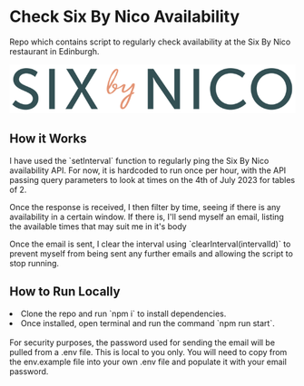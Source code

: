 # Check Six By Nico Availability
Repo which contains script to regularly check availability at the Six By Nico restaurant in Edinburgh.

![Alt text](sixByNicoLogo.png)
<h2>How it Works</h2>
<p>I have used the `setInterval` function to regularly ping the Six By Nico availability API. For now, it is hardcoded to run once per hour, with the API passing query parameters to look at times on the 4th of July 2023 for tables of 2.</p>
<p>Once the response is received, I then filter by time, seeing if there is any availability in a certain window. If there is, I'll send myself an email, listing the available times that may suit me in it's body</p>
<p>Once the email is sent, I clear the interval using `clearInterval(intervalId)` to prevent myself from being sent any further emails and allowing the script to stop running.</p>

<h2>How to Run Locally</h2>
<li>Clone the repo and run `npm i` to install dependencies.</li>
<li>Once installed, open terminal and run the command `npm run start`.</li>
<br />
For security purposes, the password used for sending the email will be pulled from a .env file. This is local to you only. You will need to copy from the env.example file into your own .env file and populate it with your email password.

